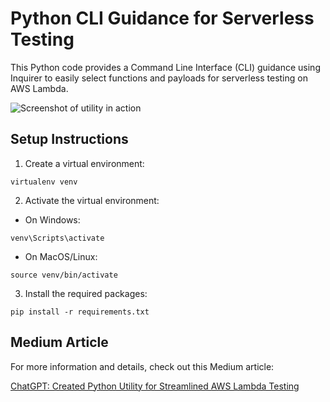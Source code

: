 # Python CLI Guidance for Serverless Testing

This Python code provides a Command Line Interface (CLI) guidance using Inquirer to easily select functions and payloads for serverless testing on AWS Lambda.

![Screenshot of utility in action](https://www.scrmble.com/static/img/screenshots/screenshot01.png)

## Setup Instructions

1. Create a virtual environment:

```
virtualenv venv
```

2. Activate the virtual environment:

- On Windows:

```
venv\Scripts\activate
```

- On MacOS/Linux:

```
source venv/bin/activate
```

3. Install the required packages:

```
pip install -r requirements.txt
```

## Medium Article

For more information and details, check out this Medium article:

[ChatGPT: Created Python Utility for Streamlined AWS Lambda Testing](https://medium.com/@normnolasco/chatgpt-created-python-utility-for-streamlined-aws-lambda-testing-4456473fea70)
